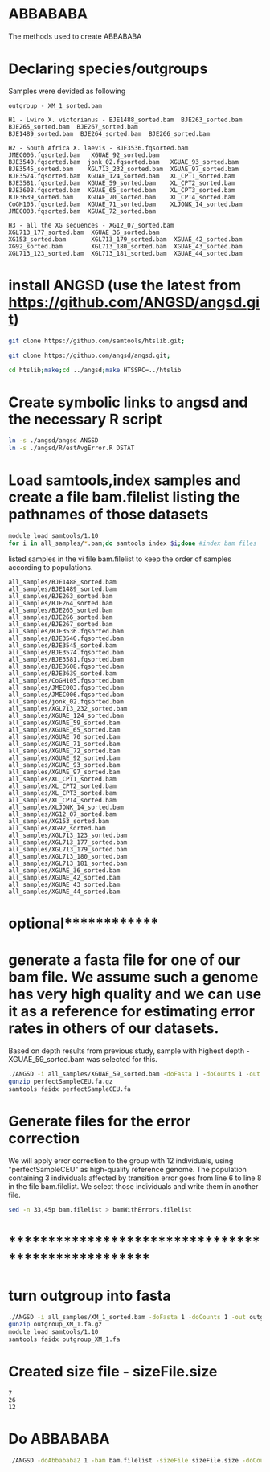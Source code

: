 # ABBABABA
The methods used to create ABBABABA 
# Declaring species/outgroups

Samples were devided as following
```text
outgroup - XM_1_sorted.bam

H1 - Lwiro X. victorianus - BJE1488_sorted.bam  BJE263_sorted.bam  BJE265_sorted.bam  BJE267_sorted.bam
BJE1489_sorted.bam  BJE264_sorted.bam  BJE266_sorted.bam

H2 - South Africa X. laevis - BJE3536.fqsorted.bam  JMEC006.fqsorted.bam   XGUAE_92_sorted.bam
BJE3540.fqsorted.bam  jonk_02.fqsorted.bam   XGUAE_93_sorted.bam
BJE3545_sorted.bam    XGL713_232_sorted.bam  XGUAE_97_sorted.bam
BJE3574.fqsorted.bam  XGUAE_124_sorted.bam   XL_CPT1_sorted.bam
BJE3581.fqsorted.bam  XGUAE_59_sorted.bam    XL_CPT2_sorted.bam
BJE3608.fqsorted.bam  XGUAE_65_sorted.bam    XL_CPT3_sorted.bam
BJE3639_sorted.bam    XGUAE_70_sorted.bam    XL_CPT4_sorted.bam
CoGH105.fqsorted.bam  XGUAE_71_sorted.bam    XLJONK_14_sorted.bam
JMEC003.fqsorted.bam  XGUAE_72_sorted.bam

H3 - all the XG sequences - XG12_07_sorted.bam     XGL713_177_sorted.bam  XGUAE_36_sorted.bam
XG153_sorted.bam       XGL713_179_sorted.bam  XGUAE_42_sorted.bam
XG92_sorted.bam        XGL713_180_sorted.bam  XGUAE_43_sorted.bam
XGL713_123_sorted.bam  XGL713_181_sorted.bam  XGUAE_44_sorted.bam
```
# install ANGSD (use the latest from https://github.com/ANGSD/angsd.git)
```bash
git clone https://github.com/samtools/htslib.git;

git clone https://github.com/angsd/angsd.git;

cd htslib;make;cd ../angsd;make HTSSRC=../htslib
```
# Create symbolic links to angsd and the necessary R script

```bash
ln -s ./angsd/angsd ANGSD
ln -s ./angsd/R/estAvgError.R DSTAT
```
# Load samtools,index samples and create a file bam.filelist listing the pathnames of those datasets
```bash
module load samtools/1.10
for i in all_samples/*.bam;do samtools index $i;done #index bam files
```
listed samples in the vi file bam.filelist to keep the order of samples according to populations.

```text
all_samples/BJE1488_sorted.bam
all_samples/BJE1489_sorted.bam
all_samples/BJE263_sorted.bam
all_samples/BJE264_sorted.bam
all_samples/BJE265_sorted.bam
all_samples/BJE266_sorted.bam
all_samples/BJE267_sorted.bam
all_samples/BJE3536.fqsorted.bam
all_samples/BJE3540.fqsorted.bam
all_samples/BJE3545_sorted.bam
all_samples/BJE3574.fqsorted.bam
all_samples/BJE3581.fqsorted.bam
all_samples/BJE3608.fqsorted.bam
all_samples/BJE3639_sorted.bam
all_samples/CoGH105.fqsorted.bam
all_samples/JMEC003.fqsorted.bam
all_samples/JMEC006.fqsorted.bam
all_samples/jonk_02.fqsorted.bam
all_samples/XGL713_232_sorted.bam
all_samples/XGUAE_124_sorted.bam
all_samples/XGUAE_59_sorted.bam
all_samples/XGUAE_65_sorted.bam
all_samples/XGUAE_70_sorted.bam
all_samples/XGUAE_71_sorted.bam
all_samples/XGUAE_72_sorted.bam
all_samples/XGUAE_92_sorted.bam
all_samples/XGUAE_93_sorted.bam
all_samples/XGUAE_97_sorted.bam
all_samples/XL_CPT1_sorted.bam
all_samples/XL_CPT2_sorted.bam
all_samples/XL_CPT3_sorted.bam
all_samples/XL_CPT4_sorted.bam
all_samples/XLJONK_14_sorted.bam
all_samples/XG12_07_sorted.bam
all_samples/XG153_sorted.bam
all_samples/XG92_sorted.bam
all_samples/XGL713_123_sorted.bam
all_samples/XGL713_177_sorted.bam
all_samples/XGL713_179_sorted.bam
all_samples/XGL713_180_sorted.bam
all_samples/XGL713_181_sorted.bam
all_samples/XGUAE_36_sorted.bam
all_samples/XGUAE_42_sorted.bam
all_samples/XGUAE_43_sorted.bam
all_samples/XGUAE_44_sorted.bam
```
# ****************optional****************************
# generate a fasta file for one of our bam file. We assume such a genome has very high quality and we can use it as a reference for estimating error rates in others of our datasets. 

Based on depth results from previous study, sample with highest depth - XGUAE_59_sorted.bam was selected for this.

```bash
./ANGSD -i all_samples/XGUAE_59_sorted.bam -doFasta 1 -doCounts 1 -out perfectSampleCEU
gunzip perfectSampleCEU.fa.gz
samtools faidx perfectSampleCEU.fa
```
# Generate files for the error correction
We will apply error correction to the group with 12 individuals, using "perfectSampleCEU" as high-quality reference genome. The population containing 3 individuals affected by transition error goes from line 6 to line 8 in the file bam.filelist. We select those individuals and write them in another file.
```bash
sed -n 33,45p bam.filelist > bamWithErrors.filelist
```
# **************************************************
# turn outgroup into fasta
```bash
./ANGSD -i all_samples/XM_1_sorted.bam -doFasta 1 -doCounts 1 -out outgroup_XM_1
gunzip outgroup_XM_1.fa.gz
module load samtools/1.10
samtools faidx outgroup_XM_1.fa
```
# Created size file - sizeFile.size
```text
7
26
12
```
# Do ABBABABA
```bash
./ANGSD -doAbbababa2 1 -bam bam.filelist -sizeFile sizeFile.size -doCounts 1 -out bam.Angsd -anc outgroup_XM_1.fa -useLast 0 -minQ 20 -minMapQ 20 -p 1
```

